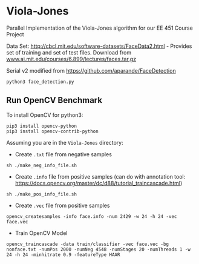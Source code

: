 # Viola-Jones
Parallel Implementation of the Viola-Jones algorithm for our EE 451 Course Project

Data Set: http://cbcl.mit.edu/software-datasets/FaceData2.html - Provides set of training and set of test files. Download from www.ai.mit.edu/courses/6.899/lectures/faces.tar.gz

Serial v2 modified from https://github.com/aparande/FaceDetection
```
python3 face_detection.py
```

## Run OpenCV Benchmark
To install OpenCV for python3:
```
pip3 install opencv-python
pip3 install opencv-contrib-python
```

Assuming you are in the `Viola-Jones` directory:
* Create `.txt` file from negative samples
```
sh ./make_neg_info_file.sh
```
* Create `.info` file from positive samples (can do with annotation tool: https://docs.opencv.org/master/dc/d88/tutorial_traincascade.html)
```
sh ./make_pos_info_file.sh
```
* Create `.vec` file from positive samples
```
opencv_createsamples -info face.info -num 2429 -w 24 -h 24 -vec face.vec
```
* Train OpenCV Model
```
opencv_traincascade -data train/classifier -vec face.vec -bg nonface.txt -numPos 2000 -numNeg 4548 -numStages 20 -numThreads 1 -w 24 -h 24 -minhitrate 0.9 -featureType HAAR
```
